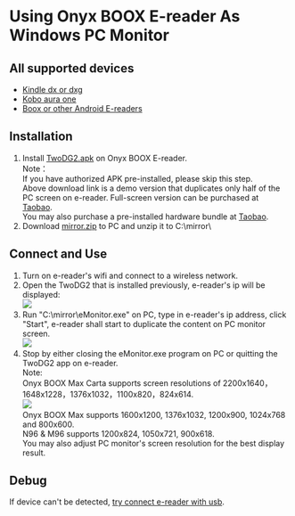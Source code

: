 # Using Onyx BOOX E-reader As Windows PC Monitor #
## All supported devices ##
- [Kindle dx or dxg](https://github.com/nahtethan/dxg-display/blob/master/DXG.md)
- [Kobo aura one](https://github.com/nahtethan/dxg-display/blob/master/e-reader/KOBOen.md)
- [Boox or other Android E-readers](https://github.com/nahtethan/dxg-display/blob/master/BOOXen.md)
## Installation ##
1. Install [TwoDG2.apk](https://raw.githubusercontent.com/nahtethan/dxg-display/master/00-binary/TwoDG2.apk) on Onyx BOOX E-reader.  
Note：  
If you have authorized APK pre-installed, please skip this step.  
Above download link is a demo version that duplicates only half of the PC screen on e-reader. Full-screen version can be purchased at [Taobao](https://item.taobao.com/item.htm?id=520024244524).  
You may also purchase a pre-installed hardware bundle at [Taobao](https://item.taobao.com/item.htm?id=520024244524).
2. Download [mirror.zip](https://raw.githubusercontent.com/nahtethan/dxg-display/master/00-binary/mirror.zip) to PC and unzip it to C:\mirror\  

## Connect and Use ##
1. Turn on e-reader's wifi and connect to a wireless network.
2. Open the TwoDG2 that is installed previously, e-reader's ip will be displayed:  
![](https://github.com/nahtethan/dxg-display/blob/master/99-pictures/wifi.jpg)
3. Run "C:\mirror\eMonitor.exe" on PC, type in e-reader's ip address, click "Start", e-reader shall start to duplicate the content on PC monitor screen.  
![](https://github.com/nahtethan/dxg-display/blob/master/99-pictures/eMonitor-wifi.jpg)
3. Stop by either closing the eMonitor.exe program on PC or quitting the TwoDG2 app on e-reader.  
Note:  
Onyx BOOX Max Carta supports screen resolutions of 2200x1640，1648x1228，1376x1032，1100x820，824x614.  
![](https://github.com/nahtethan/dxg-display/blob/master/99-pictures/eMonitor-1376.jpg)  
Onyx BOOX Max supports 1600x1200, 1376x1032, 1200x900, 1024x768 and 800x600.  
N96 & M96 supports 1200x824, 1050x721, 900x618.  
You may also adjust PC monitor's screen resolution for the best display result.  

## Debug ##
If device can't be detected, [try connect e-reader with usb](https://github.com/nahtethan/dxg-display/blob/master/e-reader/BOOX-usb.md).